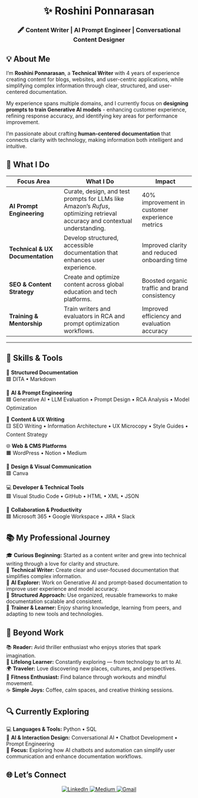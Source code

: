 <h1 align="center">✨ Roshini Ponnarasan </h1>

<h3 align="center">🖋️ Content Writer | AI Prompt Engineer | Conversational Content Designer </h3>
  
## 💡 About Me  

I’m **Roshini Ponnarasan**, a **Technical Writer** with 4 years of experience creating content for blogs, websites, and user-centric applications, while simplifying complex information through clear, structured, and user-centered documentation.  

My experience spans multiple domains, and I currently focus on **designing prompts to train Generative AI models** - enhancing customer experience, refining response accuracy, and identifying key areas for performance improvement.  

I’m passionate about crafting **human-centered documentation** that connects clarity with technology, making information both intelligent and intuitive.

## 🚀 What I Do  

| **Focus Area** | **What I Do** | **Impact** |
|----------------|----------------|-------------|
| **AI Prompt Engineering** | Curate, design, and test prompts for LLMs like Amazon’s *Rufus*, optimizing retrieval accuracy and contextual understanding. | 40% improvement in customer experience metrics |
| **Technical & UX Documentation** | Develop structured, accessible documentation that enhances user experience. | Improved clarity and reduced onboarding time |
| **SEO & Content Strategy** | Create and optimize content across global education and tech platforms. | Boosted organic traffic and brand consistency |
| **Training & Mentorship** | Train writers and evaluators in RCA and prompt optimization workflows. | Improved efficiency and evaluation accuracy |

---

## 🧰 Skills & Tools  

📘 **Structured Documentation**  
🟩 DITA • Markdown  

🤖 **AI & Prompt Engineering**  
🟦 Generative AI • LLM Evaluation • Prompt Design • RCA Analysis • Model Optimization  

📝 **Content & UX Writing**  
🟨 SEO Writing • Information Architecture • UX Microcopy • Style Guides • Content Strategy  

🌐 **Web & CMS Platforms**  
🟧 WordPress • Notion • Medium  

🎨 **Design & Visual Communication**  
🟪 Canva  

💻 **Developer & Technical Tools**  
🟩 Visual Studio Code • GitHub • HTML • XML  • JSON  

🤝 **Collaboration & Productivity**  
🟦 Microsoft 365 • Google Workspace • JIRA • Slack  

## 📚 My Professional Journey  

🎓 **Curious Beginning:** Started as a content writer and grew into technical writing through a love for clarity and structure.  
💼 **Technical Writer:** Create clear and user-focused documentation that simplifies complex information.  
🤖 **AI Explorer:** Work on Generative AI and prompt-based documentation to improve user experience and model accuracy.  
🧩 **Structured Approach:** Use organized, reusable frameworks to make documentation scalable and consistent.  
💬 **Trainer & Learner:** Enjoy sharing knowledge, learning from peers, and adapting to new tools and technologies.  

## 🌸 Beyond Work  
📚 **Reader:** Avid thriller enthusiast who enjoys stories that spark imagination.  
🌱 **Lifelong Learner:** Constantly exploring — from technology to art to AI.  
🌍 **Traveler:** Love discovering new places, cultures, and perspectives.  
💪 **Fitness Enthusiast:** Find balance through workouts and mindful movement.  
☕ **Simple Joys:** Coffee, calm spaces, and creative thinking sessions.  

## 🔍 Currently Exploring  
💻 **Languages & Tools:** Python • SQL  
🤖 **AI & Interaction Design:** Conversational AI • Chatbot Development • Prompt Engineering  
📘 **Focus:** Exploring how AI chatbots and automation can simplify user communication and enhance documentation workflows.  

## 🌐 Let’s Connect
<p align="center">
<a href="https://www.linkedin.com/in/roshini1720/">
    <img src="https://img.shields.io/badge/LinkedIn-0077B5?style=for-the-badge&logo=linkedin&logoColor=white" alt="LinkedIn"/>
  </a>
  <a href="https://medium.com/@roshiniponnarasan">
    <img src="https://img.shields.io/badge/Medium-000000?style=for-the-badge&logo=medium&logoColor=white" alt="Medium"/>
  </a>
   <a href="mailto:roshiniponnarasan@gmail.com">
    <img src="https://img.shields.io/badge/Gmail-EA4335?style=for-the-badge&logo=gmail&logoColor=white" alt="Gmail"/>
  </a>
</p>

